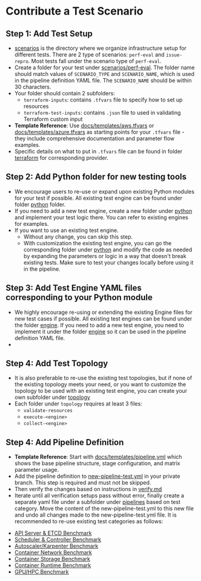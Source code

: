 # Contribute a Test Scenario

## Step 1: Add Test Setup

- [scenarios](../scenarios) is the directory where we organize infrastructure setup for different tests. There are 2 type of scenarios: `perf-eval` and `issue-repro`. Most tests fall under the scenario type of `perf-eval`. 
- Create a folder for your test under [scenarios/perf-eval](../scenarios/perf-eval). The folder name should match values of `SCENARIO_TYPE` and `SCENARIO_NAME`, which is used in the pipeline definition YAML file. The `SCENARIO_NAME` should be within 30 characters.
- Your folder should contain 2 subfolders:
    - `terraform-inputs`: contains `.tfvars` file to specify how to set up resources
    - `terraform-test-inputs`: contains `.json` file to used in validating Terraform custom input
- **Template Reference**: Use [docs/templates/aws.tfvars](templates/aws.tfvars) or [docs/templates/azure.tfvars](templates/azure.tfvars) as starting points for your `.tfvars` file - they include comprehensive documentation and parameter flow examples.
- Specific details on what to put in `.tfvars` file can be found in folder [terraform](../modules/terraform) for corresponding provider.

## Step 2: Add Python folder for new testing tools

- We encourage users to re-use or expand upon existing Python modules for your test if possible. All existing test engine can be found under folder [python](../modules/python/) folder.
- If you need to add a new test engine, create a new folder under [python](../modules/python/) and implement your test logic there. You can refer to existing engines for examples.
- If you want to use an existing test engine.
   * Without any change, you can skip this step.
    * With customization the existing test engine, you can go the corresponding folder under [python](../modules/python/) and modify the code as needed by expanding the parameters or logic in a way that doesn't break existing tests. Make sure to test your changes locally before using it in the pipeline.

## Step 3: Add Test Engine YAML files corresponding to your Python module

- We highly encourage re-using or extending the existing Engine files for new test cases if possible. All existing test engines can be found under the folder  [engine](../steps/engine). If you need to add a new test engine, you need to implement it under the folder [engine](../steps/engine) so it can be used in the pipeline definition YAML file.
- 
## Step 4: Add Test Topology

- It is also preferable to re-use the existing test topologies, but if none of the existing topology meets your need, or you want to customize the topology to be used with an existing test engine, you can create your own subfolder under [topology](../steps/topology/)
- Each folder under `topology` requires at least 3 files:
  - `validate-resources`
  - `execute-<engine>`
  - `collect-<engine>`

## Step 4: Add Pipeline Definition

- **Template Reference**: Start with [docs/templates/pipeline.yml](templates/pipeline.yml) which shows the base pipeline structure, stage configuration, and matrix parameter usage.
- Add the pipeline definition to [new-pipeline-test.yml](../pipelines/system/new-pipeline-test.yml) in your private branch. This step is required and must not be skipped.
- Then verify the changes based on instructions in [verify.md](../docs/verify.md)
- Iterate until all verification setups pass without error, finally create a separate yaml file under a subfolder under [pipelines](../pipelines/perf-eval) based on test category. Move the content of the new-pipeline-test.yml to this new file and undo all changes made to the new-pipeline-test.yml file. It is recommended to re-use existing test categories as follows:

* [API Server & ETCD Benchmark](pipelines/perf-eval/API%20Server%20Benchmark)
* [Scheduler & Controller Benchmark](pipelines/perf-eval/Scheduler%20Benchmark)
* [Autoscaler/Karpenter Benchmark](pipelines/perf-eval/Autoscale%20Benchmark)
* [Container Network Benchmark](pipelines/perf-eval/CNI%20Benchmark)
* [Container Storage Benchmark](pipelines/perf-eval/CSI%20Benchmark/)
* [Container Runtime Benchmark](pipelines/perf-eval/CRI%20Benchmark/)
* [GPU/HPC Benchmark](pipelines/perf-eval/GPU%20Benchmark)
